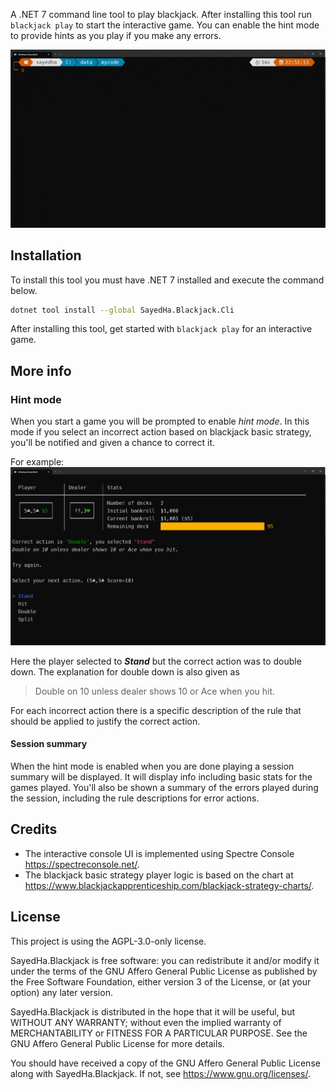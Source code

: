 A .NET 7 command line tool to play blackjack. After installing this tool run `blackjack play` to
start the interactive game. You can enable the hint mode to provide hints as you play if you
make any errors.

![gif showing game play using blackjack play](src/SayedHa.Blackjack.Cli/media/2023.blackjack.readme.gif)

## Installation

To install this tool you must have .NET 7 installed and execute the command below.

```bash
dotnet tool install --global SayedHa.Blackjack.Cli
```

After installing this tool, get started with `blackjack play` for an interactive game.

## More info

### Hint mode

When you start a game you will be prompted to enable _hint mode_. In this mode if you select an
incorrect action based on blackjack basic strategy, you'll be notified and given a chance to correct it.

For example:
![screenshot showing the hint feature](src/SayedHa.Blackjack.Cli/media/blackjack-screenshot-hint-01.png)

Here the player selected to ***Stand*** but the correct action was to double down.
The explanation for double down is also given as

> Double on 10 unless dealer shows 10 or Ace when you hit.

For each incorrect action there is a specific description of the rule that should be applied
to justify the correct action.

#### Session summary

When the hint mode is enabled when you are done playing a session summary will be displayed.
It will display info including basic stats for the games played.
You'll also be shown a summary of the errors played during the session, including the rule descriptions
for error actions.


## Credits

 - The interactive console UI is implemented using Spectre Console https://spectreconsole.net/.
 - The blackjack basic strategy player logic is based on the chart at https://www.blackjackapprenticeship.com/blackjack-strategy-charts/.

 ## License

 This project is using the AGPL-3.0-only license.

 SayedHa.Blackjack is free software: you can redistribute it and/or modify
 it under the terms of the GNU Affero General Public License as published by
 the Free Software Foundation, either version 3 of the License, or
 (at your option) any later version.
 
 SayedHa.Blackjack is distributed in the hope that it will be useful,
 but WITHOUT ANY WARRANTY; without even the implied warranty of
 MERCHANTABILITY or FITNESS FOR A PARTICULAR PURPOSE.  See the
 GNU Affero General Public License for more details.
 
 You should have received a copy of the GNU Affero General Public License
 along with SayedHa.Blackjack.  If not, see <https://www.gnu.org/licenses/>.